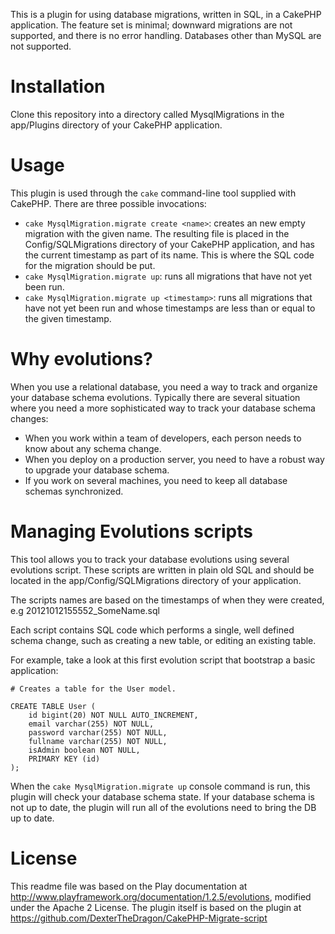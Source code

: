 This is a plugin for using database migrations, written in SQL, in a CakePHP
application. The feature set is minimal; downward migrations are not supported,
and there is no error handling. Databases other than MySQL are not supported.

# Installation

Clone this repository into a directory called MysqlMigrations in the app/Plugins directory of your CakePHP application.

# Usage

This plugin is used through the `cake` command-line tool supplied with CakePHP.
There are three possible invocations:

* `cake MysqlMigration.migrate create <name>`: creates an new empty migration with the given name. The resulting file is placed in the Config/SQLMigrations directory of your CakePHP application, and has the current timestamp as part of its name. This is where the SQL code for the migration should be put.
* `cake MysqlMigration.migrate up`: runs all migrations that have not yet been run.
* `cake MysqlMigration.migrate up <timestamp>`: runs all migrations that have not yet been run and whose timestamps are less than or equal to the given timestamp.

# Why evolutions?

When you use a relational database, you need a way to track and organize your database schema evolutions. Typically there are several situation where you need a more sophisticated way to track your database schema changes:

* When you work within a team of developers, each person needs to know about any schema change.
* When you deploy on a production server, you need to have a robust way to upgrade your database schema.
* If you work on several machines, you need to keep all database schemas synchronized.

# Managing Evolutions scripts

This tool allows you to track your database evolutions using several evolutions script. These scripts are written in plain old SQL and should be located in the app/Config/SQLMigrations directory of your application.

The scripts names are based on the timestamps of when they were created, e.g 20121012155552_SomeName.sql

Each script contains SQL code which performs a single, well defined schema change, such as creating a new table, or editing an existing table.

For example, take a look at this first evolution script that bootstrap a basic application:

    # Creates a table for the User model.
     
    CREATE TABLE User (
        id bigint(20) NOT NULL AUTO_INCREMENT,
        email varchar(255) NOT NULL,
        password varchar(255) NOT NULL,
        fullname varchar(255) NOT NULL,
        isAdmin boolean NOT NULL,
        PRIMARY KEY (id)
    );

When the `cake MysqlMigration.migrate up` console command is run, this plugin will check your database schema state. If your database schema is not up to date, the plugin will run all of the evolutions need to bring the DB up to date.

# License
This readme file was based on the Play documentation at http://www.playframework.org/documentation/1.2.5/evolutions, modified under the Apache 2 License.
The plugin itself is based on the plugin at https://github.com/DexterTheDragon/CakePHP-Migrate-script

